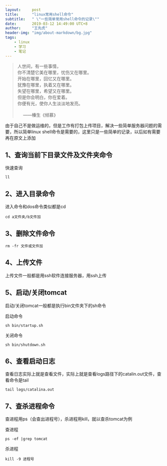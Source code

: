 ```yaml
---
layout:     post
title:      "linux常用shell命令"
subtitle:   " \"一些简单常用shell命令的记录\""
date:       2019-03-12 14:49:00 UTC+8
author:     "王先虎"
header-img: "img/about-markdown/bg.jpg"
tags:
    - linux
    - 学习
    - 笔记
---
```


> 人世间，有一些事情， 
<br>你不清楚它美在哪里，忧伤又在哪里。 
<br>开始在哪里，回忆又在哪里。 
<br>犹豫在哪里，执着又在哪里。 
<br>失望在哪里，希望又在哪里。 
<br>但是你会明白，你在爱着。 
<br>你便有光，使你人生淡淡地发亮。
<br> &emsp; &emsp; &emsp; &emsp; &emsp; &emsp;&emsp; &emsp;&emsp; &emsp; &emsp; &emsp; &emsp; &emsp; &emsp; &emsp;&emsp; &emsp;&emsp; &emsp; &emsp; &emsp; &emsp; &emsp; &emsp; &emsp;&emsp; &emsp;  ——榛生《倾慕》

由于自己不是做运维的，但是工作有打包上传项目，解决一些简单服务器问题的需要，所以简单linux shell命令是需要的，这里只是一些简单的记录，以后如有需要再在原文上添加

## 1、查询当前下目录文件及文件夹命令
	
快速查询

``` shell
ll
``` 

## 2、进入目录命令

进入命令和dos命令类似都是cd

``` shell
cd a文件夹/b文件加
```

## 3、删除文件命令

``` shell
rm -fr 文件或文件加
```

## 4、上传文件

上传文件一般都是用ssh软件连接服务器，用ssh上传

## 5、启动/关闭tomcat

启动/关闭tomcat一般都是执行bin文件夹下的sh命令

启动命令

``` shell
sh bin/startup.sh
```

关闭命令

``` shell
sh bin/shutdown.sh
```

## 6、查看启动日志

查看日志实际上就是查看文件，实际上就是查看logs路径下的catalin.out文件，查看命令是tail

``` shell
tail logs/catalina.out
```

## 7、查杀进程命令

查进程用ps（会查出进程号），杀进程用kill，就以查杀tomcat为例

查进程

``` shell
ps -ef |grep tomcat
```

杀进程

``` shell
kill -9 进程号
```